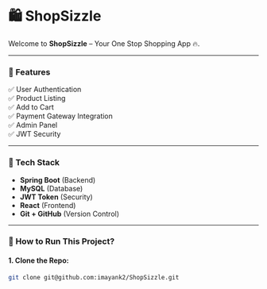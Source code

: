 # 🛍️ ShopSizzle

Welcome to **ShopSizzle** – Your One Stop Shopping App 🔥.

---

### 🔑 Features
✅ User Authentication  
✅ Product Listing  
✅ Add to Cart  
✅ Payment Gateway Integration  
✅ Admin Panel  
✅ JWT Security  

---

### 📌 Tech Stack
- **Spring Boot** (Backend)
- **MySQL** (Database)
- **JWT Token** (Security)
- **React** (Frontend)
- **Git + GitHub** (Version Control)

---

### 📌 How to Run This Project?
#### 1. Clone the Repo:
```bash
git clone git@github.com:imayank2/ShopSizzle.git


